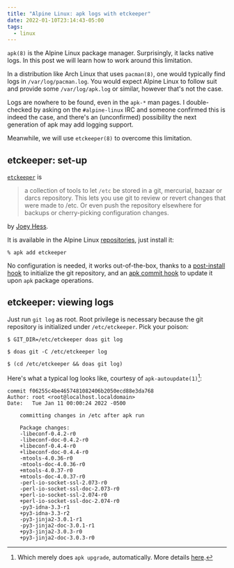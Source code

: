 ```yaml
---
title: "Alpine Linux: apk logs with etckeeper"
date: 2022-01-10T23:14:43-05:00
tags:
  - linux
---
```


`apk(8)` is the Alpine Linux package manager. Surprisingly, it lacks native
logs. In this post we will learn how to work around this limitation.

<!--more-->

In a distribution like Arch Linux that uses `pacman(8)`, one would typically
find logs in `/var/log/pacman.log`. You would expect Alpine Linux to follow
suit and provide some `/var/log/apk.log` or similar, however that's not the
case.

Logs are nowhere to be found, even in the `apk-*` man pages. I double-checked
by asking on the `#alpine-linux` IRC and someone confirmed this is indeed the
case, and there's an (unconfirmed) possibility the next generation of apk may
add logging support.

Meanwhile, we will use `etckeeper(8)` to overcome this limitation.

## etckeeper: set-up

[`etckeeper`][etckeeper] is

> a collection of tools to let `/etc` be stored in a git, mercurial, bazaar or
> darcs repository. This lets you use git to review or revert changes that were
> made to /etc. Or even push the repository elsewhere for backups or
> cherry-picking configuration changes.

by [Joey Hess][hess].

It is available in the Alpine Linux [repositories][repo], just install it:

```
% apk add etckeeper
```

No configuration is needed, it works out-of-the-box, thanks to a [post-install
hook][hook] to initialize the git repository, and an [apk commit
hook][commit-hook] to update it upon `apk` package operations.

## etckeeper: viewing logs

Just run `git log` as root. Root privilege is necessary because the git
repository is initialized under `/etc/etckeeper`. Pick your poison:

```shell
$ GIT_DIR=/etc/etckeeper doas git log
```

```shell
$ doas git -C /etc/etckeeper log
```

```shell
$ (cd /etc/etckeeper && doas git log)
```

Here's what a typical log looks like, courtesy of `apk-autoupdate(1)`[^1]:

```
commit f06255c4be4657481082406b2050ecd88e3da768
Author: root <root@localhost.localdomain>
Date:   Tue Jan 11 00:00:24 2022 -0500

    committing changes in /etc after apk run

    Package changes:
    -libeconf-0.4.2-r0
    -libeconf-doc-0.4.2-r0
    +libeconf-0.4.4-r0
    +libeconf-doc-0.4.4-r0
    -mtools-4.0.36-r0
    -mtools-doc-4.0.36-r0
    +mtools-4.0.37-r0
    +mtools-doc-4.0.37-r0
    -perl-io-socket-ssl-2.073-r0
    -perl-io-socket-ssl-doc-2.073-r0
    +perl-io-socket-ssl-2.074-r0
    +perl-io-socket-ssl-doc-2.074-r0
    -py3-idna-3.3-r1
    +py3-idna-3.3-r2
    -py3-jinja2-3.0.1-r1
    -py3-jinja2-doc-3.0.1-r1
    +py3-jinja2-3.0.3-r0
    +py3-jinja2-doc-3.0.3-r0
```


[etckeeper]: https://etckeeper.branchable.com/
[repo]: https://pkgs.alpinelinux.org/packages?name=etckeeper
[hook]: https://git.alpinelinux.org/aports/tree/main/etckeeper/etckeeper.post-install
[commit-hook]: https://git.alpinelinux.org/aports/tree/main/etckeeper/apk-commit_hook
[hess]: https://joeyh.name/

[^1]: Which merely does `apk upgrade`, automatically. More details [here](https://github.com/jirutka/apk-autoupdate).
